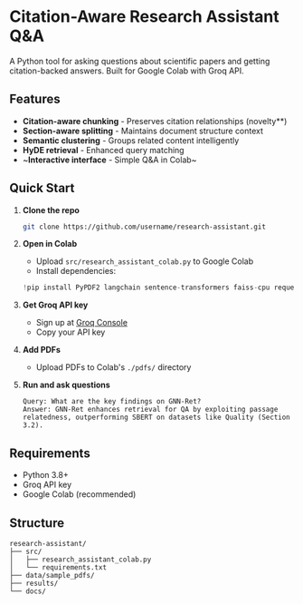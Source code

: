 # Citation-Aware Research Assistant Q&A

A Python tool for asking questions about scientific papers and getting citation-backed answers. Built for Google Colab with Groq API.

## Features

- **Citation-aware chunking** - Preserves citation relationships (novelty**)
- **Section-aware splitting** - Maintains document structure context
- **Semantic clustering** - Groups related content intelligently
- **HyDE retrieval** - Enhanced query matching
- ~**Interactive interface** - Simple Q&A in Colab~

## Quick Start

1. **Clone the repo**
   ```bash
   git clone https://github.com/username/research-assistant.git
   ```

2. **Open in Colab**
   - Upload `src/research_assistant_colab.py` to Google Colab
   - Install dependencies:
   ```python
   !pip install PyPDF2 langchain sentence-transformers faiss-cpu requests ipywidgets pdfplumber scikit-learn
   ```

3. **Get Groq API key**
   - Sign up at [Groq Console](https://console.groq.com)
   - Copy your API key

4. **Add PDFs**
   - Upload PDFs to Colab's `./pdfs/` directory

5. **Run and ask questions**
   ```
   Query: What are the key findings on GNN-Ret?
   Answer: GNN-Ret enhances retrieval for QA by exploiting passage relatedness, outperforming SBERT on datasets like Quality (Section 3.2).
   ```

## Requirements

- Python 3.8+
- Groq API key
- Google Colab (recommended)

## Structure

```
research-assistant/
├── src/
│   ├── research_assistant_colab.py
│   └── requirements.txt
├── data/sample_pdfs/
├── results/
└── docs/
```


